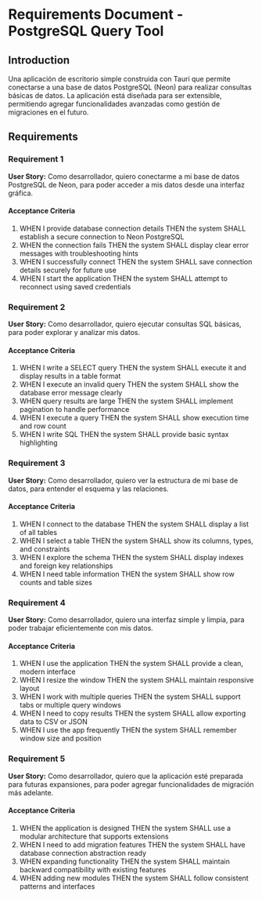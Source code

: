 # Requirements Document - PostgreSQL Query Tool

## Introduction

Una aplicación de escritorio simple construida con Tauri que permite conectarse a una base de datos PostgreSQL (Neon) para realizar consultas básicas de datos. La aplicación está diseñada para ser extensible, permitiendo agregar funcionalidades avanzadas como gestión de migraciones en el futuro.

## Requirements

### Requirement 1

**User Story:** Como desarrollador, quiero conectarme a mi base de datos PostgreSQL de Neon, para poder acceder a mis datos desde una interfaz gráfica.

#### Acceptance Criteria

1. WHEN I provide database connection details THEN the system SHALL establish a secure connection to Neon PostgreSQL
2. WHEN the connection fails THEN the system SHALL display clear error messages with troubleshooting hints
3. WHEN I successfully connect THEN the system SHALL save connection details securely for future use
4. WHEN I start the application THEN the system SHALL attempt to reconnect using saved credentials

### Requirement 2

**User Story:** Como desarrollador, quiero ejecutar consultas SQL básicas, para poder explorar y analizar mis datos.

#### Acceptance Criteria

1. WHEN I write a SELECT query THEN the system SHALL execute it and display results in a table format
2. WHEN I execute an invalid query THEN the system SHALL show the database error message clearly
3. WHEN query results are large THEN the system SHALL implement pagination to handle performance
4. WHEN I execute a query THEN the system SHALL show execution time and row count
5. WHEN I write SQL THEN the system SHALL provide basic syntax highlighting

### Requirement 3

**User Story:** Como desarrollador, quiero ver la estructura de mi base de datos, para entender el esquema y las relaciones.

#### Acceptance Criteria

1. WHEN I connect to the database THEN the system SHALL display a list of all tables
2. WHEN I select a table THEN the system SHALL show its columns, types, and constraints
3. WHEN I explore the schema THEN the system SHALL display indexes and foreign key relationships
4. WHEN I need table information THEN the system SHALL show row counts and table sizes

### Requirement 4

**User Story:** Como desarrollador, quiero una interfaz simple y limpia, para poder trabajar eficientemente con mis datos.

#### Acceptance Criteria

1. WHEN I use the application THEN the system SHALL provide a clean, modern interface
2. WHEN I resize the window THEN the system SHALL maintain responsive layout
3. WHEN I work with multiple queries THEN the system SHALL support tabs or multiple query windows
4. WHEN I need to copy results THEN the system SHALL allow exporting data to CSV or JSON
5. WHEN I use the app frequently THEN the system SHALL remember window size and position

### Requirement 5

**User Story:** Como desarrollador, quiero que la aplicación esté preparada para futuras expansiones, para poder agregar funcionalidades de migración más adelante.

#### Acceptance Criteria

1. WHEN the application is designed THEN the system SHALL use a modular architecture that supports extensions
2. WHEN I need to add migration features THEN the system SHALL have database connection abstraction ready
3. WHEN expanding functionality THEN the system SHALL maintain backward compatibility with existing features
4. WHEN adding new modules THEN the system SHALL follow consistent patterns and interfaces
